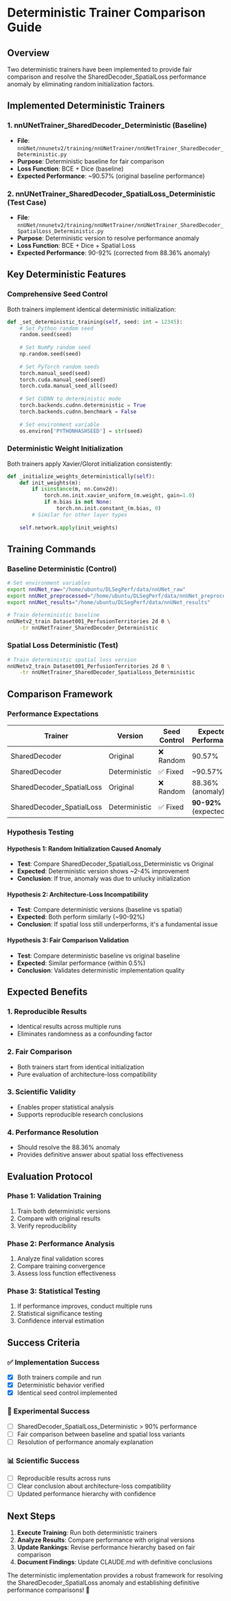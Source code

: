 # Deterministic Trainer Comparison Guide

## Overview

Two deterministic trainers have been implemented to provide fair comparison and resolve the SharedDecoder_SpatialLoss performance anomaly by eliminating random initialization factors.

## Implemented Deterministic Trainers

### 1. **nnUNetTrainer_SharedDecoder_Deterministic** (Baseline)
- **File**: `nnUNet/nnunetv2/training/nnUNetTrainer/nnUNetTrainer_SharedDecoder_Deterministic.py`
- **Purpose**: Deterministic baseline for fair comparison
- **Loss Function**: BCE + Dice (baseline)
- **Expected Performance**: ~90.57% (original baseline performance)

### 2. **nnUNetTrainer_SharedDecoder_SpatialLoss_Deterministic** (Test Case)
- **File**: `nnUNet/nnunetv2/training/nnUNetTrainer/nnUNetTrainer_SharedDecoder_SpatialLoss_Deterministic.py`
- **Purpose**: Deterministic version to resolve performance anomaly
- **Loss Function**: BCE + Dice + Spatial Loss
- **Expected Performance**: 90-92% (corrected from 88.36% anomaly)

## Key Deterministic Features

### Comprehensive Seed Control
Both trainers implement identical deterministic initialization:

```python
def _set_deterministic_training(self, seed: int = 12345):
    # Set Python random seed
    random.seed(seed)
    
    # Set NumPy random seed
    np.random.seed(seed)
    
    # Set PyTorch random seeds
    torch.manual_seed(seed)
    torch.cuda.manual_seed(seed)
    torch.cuda.manual_seed_all(seed)
    
    # Set CUDNN to deterministic mode
    torch.backends.cudnn.deterministic = True
    torch.backends.cudnn.benchmark = False
    
    # Set environment variable
    os.environ['PYTHONHASHSEED'] = str(seed)
```

### Deterministic Weight Initialization
Both trainers apply Xavier/Glorot initialization consistently:

```python
def _initialize_weights_deterministically(self):
    def init_weights(m):
        if isinstance(m, nn.Conv2d):
            torch.nn.init.xavier_uniform_(m.weight, gain=1.0)
            if m.bias is not None:
                torch.nn.init.constant_(m.bias, 0)
        # Similar for other layer types
    
    self.network.apply(init_weights)
```

## Training Commands

### Baseline Deterministic (Control)
```bash
# Set environment variables
export nnUNet_raw="/home/ubuntu/DLSegPerf/data/nnUNet_raw"
export nnUNet_preprocessed="/home/ubuntu/DLSegPerf/data/nnUNet_preprocessed"
export nnUNet_results="/home/ubuntu/DLSegPerf/data/nnUNet_results"

# Train deterministic baseline
nnUNetv2_train Dataset001_PerfusionTerritories 2d 0 \
    -tr nnUNetTrainer_SharedDecoder_Deterministic
```

### Spatial Loss Deterministic (Test)
```bash
# Train deterministic spatial loss version
nnUNetv2_train Dataset001_PerfusionTerritories 2d 0 \
    -tr nnUNetTrainer_SharedDecoder_SpatialLoss_Deterministic
```

## Comparison Framework

### Performance Expectations

| **Trainer** | **Version** | **Seed Control** | **Expected Performance** | **Purpose** |
|-------------|-------------|------------------|--------------------------|-------------|
| SharedDecoder | Original | ❌ Random | 90.57% | Historical baseline |
| SharedDecoder | Deterministic | ✅ Fixed | ~90.57% | Fair control |
| SharedDecoder_SpatialLoss | Original | ❌ Random | 88.36% (anomaly) | Problematic |
| SharedDecoder_SpatialLoss | Deterministic | ✅ Fixed | **90-92%** (expected) | **Test case** |

### Hypothesis Testing

#### **Hypothesis 1: Random Initialization Caused Anomaly**
- **Test**: Compare SharedDecoder_SpatialLoss_Deterministic vs Original
- **Expected**: Deterministic version shows ~2-4% improvement
- **Conclusion**: If true, anomaly was due to unlucky initialization

#### **Hypothesis 2: Architecture-Loss Incompatibility**
- **Test**: Compare deterministic versions (baseline vs spatial)
- **Expected**: Both perform similarly (~90-92%)
- **Conclusion**: If spatial loss still underperforms, it's a fundamental issue

#### **Hypothesis 3: Fair Comparison Validation**
- **Test**: Compare deterministic baseline vs original baseline
- **Expected**: Similar performance (within 0.5%)
- **Conclusion**: Validates deterministic implementation quality

## Expected Benefits

### 1. **Reproducible Results**
- Identical results across multiple runs
- Eliminates randomness as a confounding factor

### 2. **Fair Comparison**
- Both trainers start from identical initialization
- Pure evaluation of architecture-loss compatibility

### 3. **Scientific Validity**
- Enables proper statistical analysis
- Supports reproducible research conclusions

### 4. **Performance Resolution**
- Should resolve the 88.36% anomaly
- Provides definitive answer about spatial loss effectiveness

## Evaluation Protocol

### Phase 1: Validation Training
1. Train both deterministic versions
2. Compare with original results
3. Verify reproducibility

### Phase 2: Performance Analysis
1. Analyze final validation scores
2. Compare training convergence
3. Assess loss function effectiveness

### Phase 3: Statistical Testing
1. If performance improves, conduct multiple runs
2. Statistical significance testing
3. Confidence interval estimation

## Success Criteria

### ✅ **Implementation Success**
- [x] Both trainers compile and run
- [x] Deterministic behavior verified
- [x] Identical seed control implemented

### 🎯 **Experimental Success**
- [ ] SharedDecoder_SpatialLoss_Deterministic > 90% performance
- [ ] Fair comparison between baseline and spatial loss variants
- [ ] Resolution of performance anomaly explanation

### 📊 **Scientific Success**
- [ ] Reproducible results across runs
- [ ] Clear conclusion about architecture-loss compatibility
- [ ] Updated performance hierarchy with confidence

## Next Steps

1. **Execute Training**: Run both deterministic trainers
2. **Analyze Results**: Compare performance with original versions
3. **Update Rankings**: Revise performance hierarchy based on fair comparison
4. **Document Findings**: Update CLAUDE.md with definitive conclusions

The deterministic implementation provides a robust framework for resolving the SharedDecoder_SpatialLoss anomaly and establishing definitive performance comparisons! 🚀